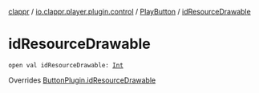 [clappr](../../index.md) / [io.clappr.player.plugin.control](../index.md) / [PlayButton](index.md) / [idResourceDrawable](./id-resource-drawable.md)

# idResourceDrawable

`open val idResourceDrawable: `[`Int`](https://kotlinlang.org/api/latest/jvm/stdlib/kotlin/-int/index.html)

Overrides [ButtonPlugin.idResourceDrawable](../-button-plugin/id-resource-drawable.md)

